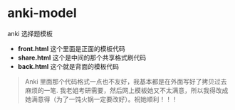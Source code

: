 # anki-model
anki 选择题模板

- **front.html** 这个里面是正面的模板代码
- **share.html** 这个是中间的那个共享格式刷代码
- **back.html** 这个就是背面的模板代码

> Anki 里面那个代码格式一点也不友好，我基本都是在外面写好了拷贝过去麻烦的一笔.
> 我老姐考研需要，然后网上模板她又不太满意，所以我得改成她满意得（为了一饨火锅一定要改好）。祝她顺利！！！


